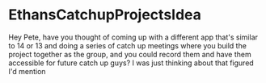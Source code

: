 # EthansCatchupProjectsIdea
Hey Pete, have you thought of coming up with a different app that's similar to 14 or 13 and doing a series of catch up meetings where you build the project together as the group, and you could record them and have them accessible for future catch up guys? I was just thinking about that figured I'd mention
